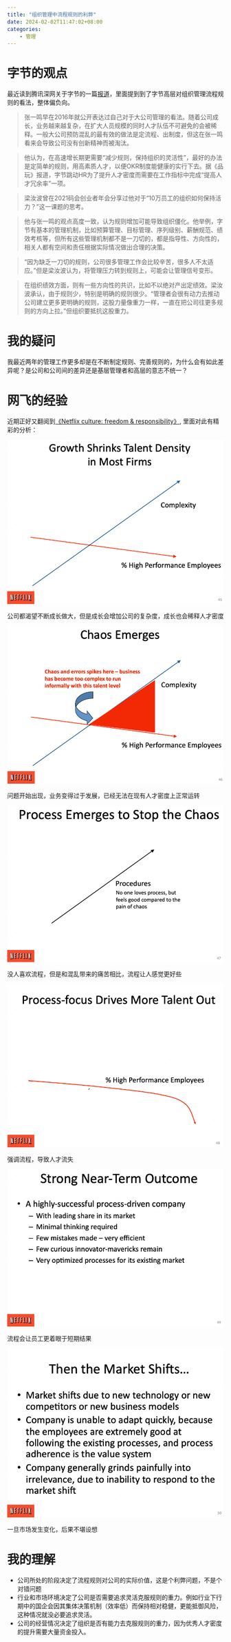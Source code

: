 ```yaml
---
title: "组织管理中流程规则的利弊"
date: 2024-02-02T11:47:02+08:00
categories:
    - 管理 
---
```


# 字节的观点
最近读到腾讯深网关于字节的一篇[报道](https://mp.weixin.qq.com/s/a11kHe3L3fPh12kZJQz64g)，里面提到到了字节高层对组织管理流程规则的看法，整体偏负向。

>张一鸣早在2016年就公开表达过自己对于大公司管理的看法。随着公司成长，业务越来越复杂，在扩大人员规模的同时人才队伍不可避免的会被稀释。一般大公司预防混乱的最有效的做法是定流程、出制度，但这在张一鸣看来会导致公司没有创新精神而被淘汰。 

>他认为，在高速增长期更需要“减少规则，保持组织的灵活性”，最好的办法是定简单的规则，用高素质人才，以便OKR制度能健康的实行下去。据《品玩》报道，字节跳动HR为了提升人才密度而需要在工作指标中完成“提高人才冗余率”一项。

>梁汝波曾在2021码会创业者年会分享过他对于“10万员工的组织如何保持活力？”这一课题的思考。
>

>他与张一鸣的观点高度一致，认为规则增加可能导致组织僵化。他举例，字节有基本的管理机制，比如预算管理、目标管理、序列级别、薪酬规范、绩效考核等，但所有这些管理机制都不是一刀切的，都是指导性、方向性的，相关人都有空间和责任根据实际情况做出合理的决策。

>“因为缺乏一刀切的规则，公司很多管理工作会比较辛苦，很多人不太适应。”但是梁汝波认为，将管理压力转到规则上，可能会让管理信号变形。

>在组织绩效方面，则有一些方向性的共识，比如不以绝对产出定绩效。梁汝波承认，由于规则少，特别是明确的规则很少。“管理者会很有动力去推动公司建立更多更明确的规则，这股力量像重力一样，一直在把公司往更多规则的方向上拉。”但组织要抵抗这股重力。

# 我的疑问
我最近两年的管理工作更多却是在不断制定规则、完善规则的，为什么会有如此差异呢？是公司和公司间的差异还是基层管理者和高层的意志不统一？

# 网飞的经验
近期正好又翻阅到[《Netflix culture: freedom & responsibility》](https://igormroz.com/documents/netflix_culture.pdf), 里面对此有精彩的分析：

![](/images/blog_images/process_and_rule/01.png)

 公司都渴望不断成长做大，但是成长会增加公司的复杂度，成长也会稀释人才密度

![](/images/blog_images/process_and_rule/02.png)

问题开始出现，业务变得过于发展，已经无法在现有人才密度上正常运转

![](/images/blog_images/process_and_rule/03.png)

没人喜欢流程，但是和混乱带来的痛苦相比，流程让人感觉更好些

![](/images/blog_images/process_and_rule/04.png)

强调流程，导致人才流失

![](/images/blog_images/process_and_rule/05.png)

流程会让员工更着眼于短期结果

![](/images/blog_images/process_and_rule/06.png)

一旦市场发生变化，后果不堪设想


# 我的理解


- 公司所处的阶段决定了流程规则对公司的实际价值，这是个利弊问题，不是个对错问题
- 行业和市场环境决定了公司是否需要追求灵活克服规则的重力。例如行业下行期中的国企会因其集体决策机制（效率低）而保持相对稳健，更能抵御风险，这种情况就没必要追求灵活。
- 公司的经营情况决定了组织是否有能力去克服规则的重力，因为优秀人才密度的提升需要大量资金投入。